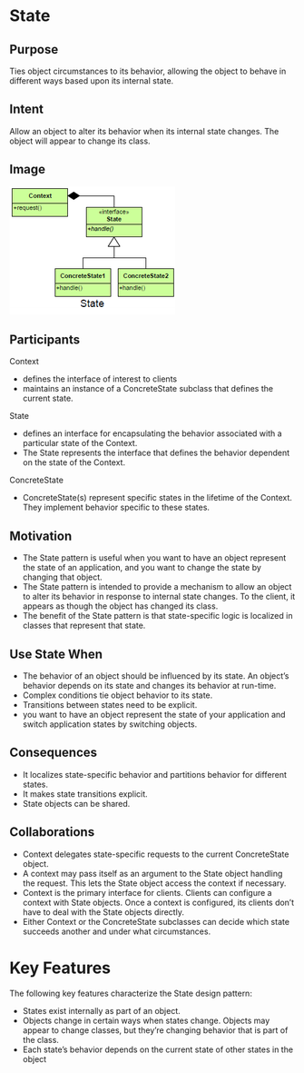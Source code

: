 # State #

## Purpose ##

Ties object circumstances to its behavior, allowing the object to behave in different ways based upon its internal state.

## Intent ##

Allow an object to alter its behavior when its internal state changes. The object will appear to change its class.

## Image ##

![alt text](./Images/State-1.md.png "State")

## Participants ##

Context
+ defines the interface of interest to clients
+ maintains an instance of a ConcreteState subclass that defines the current state.

State
+ defines an interface for encapsulating the behavior associated with a particular state of the Context.
+ The State represents the interface that defines the behavior dependent on the state of the Context.

ConcreteState
+ ConcreteState(s) represent specific states in the lifetime of the Context.  They implement behavior specific to these states.

## Motivation ##

+ The State pattern is useful when you want to have an object represent the state of an application, and you want to change the state by changing that object.
+ The State pattern is intended to provide a mechanism to allow an object to alter its behavior in response to internal state changes. To the client, it appears as though the object has changed its class.
+ The benefit of the State pattern is that state-specific logic is localized in classes that represent that state.

## Use State When ##

+ The behavior of an object should be influenced by its state. An object’s behavior depends on its state and changes its behavior at run-time.
+ Complex conditions tie object behavior to its state.
+ Transitions between states need to be explicit.
+ you want to have an object represent the state of your application and switch application states by switching objects.

## Consequences ##

+ It localizes state-specific behavior and partitions behavior for different states.
+ It makes state transitions explicit.
+ State objects can be shared.

## Collaborations ##

+ Context delegates state-specific requests to the current ConcreteState object.
+ A context may pass itself as an argument to the State object handling the request.  This lets the State object access the context if necessary.
+ Context is the primary interface for clients.  Clients can configure a context with State objects.  Once a context is configured, its clients don’t have to deal with the State objects directly.
+ Either Context or the ConcreteState subclasses can decide which state succeeds another and under what circumstances.

# Key Features
The following key features characterize the State design pattern:
+ States exist internally as part of an object.
+ Objects change in certain ways when states change. Objects may appear to change classes, but they’re changing behavior that is part of the class.
+ Each state’s behavior depends on the current state of other states in the object

<!--stackedit_data:
eyJoaXN0b3J5IjpbODM0MjM3ODNdfQ==
-->
